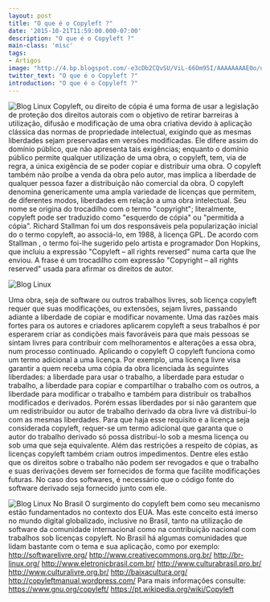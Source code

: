 ```yaml
---
layout: post
title: "O que é o Copyleft ?"
date: '2015-10-21T11:59:00.000-07:00'
description: "O que é o Copyleft ?"
main-class: 'misc'
tags:
- Artigos
image: "http://4.bp.blogspot.com/-e3cDb2CQvSU/ViL-66Om95I/AAAAAAAAE0o/uy7-bxErArg/s72-c/51ed028963813.5602cda0909d0.jpg"
twitter_text: "O que é o Copyleft ?"
introduction: "O que é o Copyleft ?"
---
```

![Blog Linux](http://4.bp.blogspot.com/-e3cDb2CQvSU/ViL-66Om95I/AAAAAAAAE0o/uy7-bxErArg/s1600/51ed028963813.5602cda0909d0.jpg "Blog Linux")
Copyleft, ou direito de cópia é uma forma de usar a legislação de proteção dos direitos autorais com o objetivo de retirar barreiras à utilização, difusão e modificação de uma obra criativa devido à aplicação clássica das normas de propriedade intelectual, exigindo que as mesmas liberdades sejam preservadas em versões modificadas. Ele difere assim do domínio público, que não apresenta tais exigências; enquanto o domínio público permite qualquer utilização de uma obra, o copyleft, tem, via de regra, a única exigência de se poder copiar e distribuir uma obra. O copyleft também não proíbe a venda da obra pelo autor, mas implica a liberdade de qualquer pessoa fazer a distribuição não comercial da obra.
O copyleft denomina genericamente uma ampla variedade de licenças que permitem, de diferentes modos, liberdades em relação a uma obra intelectual. Seu nome se origina do trocadilho com o termo "copyright"; literalmente, copyleft pode ser traduzido como "esquerdo de cópia" ou "permitida a cópia".
Richard Stallman foi um dos responsáveis pela popularização inicial do o termo copyleft, ao associá-lo, em 1988, à licença GPL. De acordo com Stallman , o termo foi-lhe sugerido pelo artista e programador Don Hopkins, que incluiu a expressão "Copyleft – all rights reversed" numa carta que lhe enviou. A frase é um trocadilho com expressão "Copyright – all rights reserved" usada para afirmar os direitos de autor.
   
![Blog Linux](http://4.bp.blogspot.com/-9FtjY2rE2dE/ViL_iGYPs5I/AAAAAAAAE0w/cqjXb9ibS80/s400/copyleft_bumper.sh-600x600.png "Blog Linux")
   
Uma obra, seja de software ou outros trabalhos livres, sob licença copyleft requer que suas modificações, ou extensões, sejam livres, passando adiante a liberdade de copiar e modificar novamente.
Uma das razões mais fortes para os autores e criadores aplicarem copyleft a seus trabalhos é por esperarem criar as condições mais favoráveis para que mais pessoas se sintam livres para contribuir com melhoramentos e alterações a essa obra, num processo continuado.
Aplicando o copyleft
O copyleft funciona como um termo adicional a uma licença. Por exemplo, uma licença livre visa garantir a quem receba uma cópia da obra licenciada às seguintes liberdades:
 a liberdade para usar o trabalho, a liberdade para estudar o trabalho, a liberdade para copiar e compartilhar o trabalho com os outros, a liberdade para modificar o trabalho e também para distribuir os trabalhos modificados e derivados.
Porém essas liberdades por si não garantem que um redistribuidor ou autor de trabalho derivado da obra livre vá distribuí-lo com as mesmas liberdades. Para que haja esse requisito e a licença seja considerada copyleft, requer-se um termo adicional que garanta que o autor do trabalho derivado só possa distribuí-lo sob a mesma licença ou sob uma que seja equivalente.
Além das restrições a respeito de cópias, as licenças copyleft também criam outros impedimentos. Dentre eles estão que os direitos sobre o trabalho não podem ser revogados e que o trabalho e suas derivações devem ser fornecidos de forma que facilite modificações futuras. No caso dos softwares, é necessário que o código fonte do software derivado seja fornecido junto com ele.
 
![Blog Linux](http://2.bp.blogspot.com/-XYDob-o5_5k/ViMACifm5oI/AAAAAAAAE08/_Cv9vq8AdN0/s400/Copyleft.svg.png "Blog Linux")
 No Brasil
O surgimento do copyleft bem como seu mecanismo estão fundamentados no contexto dos EUA. Mas este conceito está imerso no mundo digital globalizado, inclusive no Brasil, tanto na utilização de software da comunidade internacional como na contribuição nacional com trabalhos sob licenças copyleft.
No Brasil há algumas comunidades que lidam bastante com o tema e sua aplicação, como por exemplo:
 http://softwarelivre.org/ http://www.creativecommons.org.br/ http://br-linux.org/ http://www.eletronicbrasil.com.br/ http://www.culturabrasil.pro.br/ http://www.culturalivre.org.br/ http://baixacultura.org/ http://copyleftmanual.wordpress.com/
Para mais informações consulte:
https://www.gnu.org/copyleft/
https://pt.wikipedia.org/wiki/Copyleft
